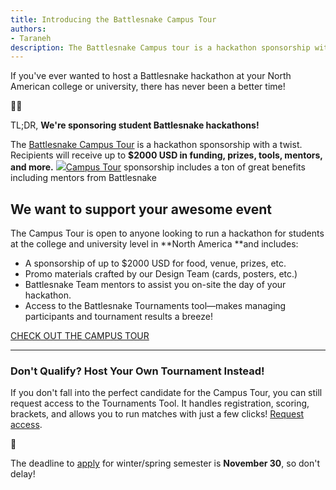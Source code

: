 ```yaml
---
title: Introducing the Battlesnake Campus Tour
authors:
- Taraneh
description: The Battlesnake Campus tour is a hackathon sponsorship with a twist.  Receive up to $2000 USD in funding, prizes, tools, mentors, and more.
---
```


If you've ever wanted to host a Battlesnake hackathon at your North American college or university, there has never been a better time!

👩‍💻

TL;DR, **We're sponsoring student Battlesnake hackathons!**

The [Battlesnake Campus Tour](http://bsnk.io/campus-tour) is a hackathon sponsorship with a twist. Recipients will receive up to **$2000 USD in funding, prizes, tools, mentors, and more.**
[![](./img/Art-Prizes-3-.png)](http://bsnk.io/campus-tour)[Campus Tour](http://bsnk.io/campus-tour) sponsorship includes a ton of great benefits including mentors from Battlesnake
## We want to support your awesome event

The Campus Tour is open to anyone looking to run a hackathon for students at the college and university level in **North America **and includes:

- A sponsorship of up to $2000 USD for food, venue, prizes, etc.
- Promo materials crafted by our Design Team (cards, posters, etc.)
- Battlesnake Team mentors to assist you on-site the day of your hackathon.
- Access to the Battlesnake Tournaments tool—makes managing participants and tournament results a breeze!

[CHECK OUT THE CAMPUS TOUR](http://bsnk.io/campus-tour)

---

### Don't Qualify? Host Your Own Tournament Instead!

If you don't fall into the perfect candidate for the Campus Tour, you can still request access to the Tournaments Tool. It handles registration, scoring, brackets, and allows you to run matches with just a few clicks! [Request access](http://bsnk.io/accesstournaments).

📢

The deadline to [apply](http://bsnk.io/campus-tour) for winter/spring semester is **November 30**, so don't delay!
